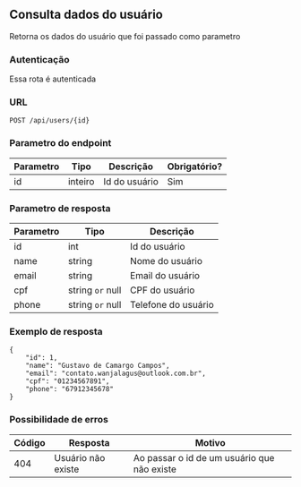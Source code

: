 ## Consulta dados do usuário

Retorna os dados do usuário que foi passado como parametro

### Autenticação

Essa rota é autenticada

### URL

`POST /api/users/{id}`

### Parametro do endpoint

| Parametro | Tipo    | Descrição     | Obrigatório? |
|-----------|---------|---------------|--------------|
| id        | inteiro | Id do usuário | Sim          |

### Parametro de resposta

| Parametro | Tipo             | Descrição           |
|-----------|------------------|---------------------|
| id        | int              | Id do usuário       |
| name      | string           | Nome do usuário     |
| email     | string           | Email do usuário    |
| cpf       | string `or` null | CPF do usuário      |
| phone     | string `or` null | Telefone do usuário |


### Exemplo de resposta

    {
        "id": 1,
        "name": "Gustavo de Camargo Campos",
        "email": "contato.wanjalagus@outlook.com.br",
        "cpf": "01234567891",
        "phone": "67912345678"
    }


### Possibilidade de erros

| Código | Resposta           | Motivo                                      |
|--------|--------------------|---------------------------------------------|
| 404    | Usuário não existe | Ao passar o id de um usuário que não existe |
